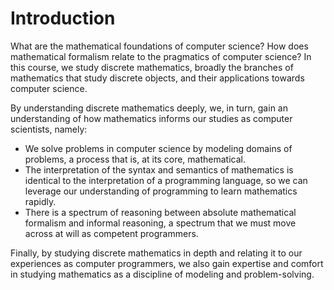 # Introduction

What are the mathematical foundations of computer science? How does mathematical formalism relate to the pragmatics of computer science? In this course, we study discrete mathematics, broadly the branches of mathematics that study discrete objects, and their applications towards computer science.

By understanding discrete mathematics deeply, we, in turn, gain an understanding of how mathematics informs our studies as computer scientists, namely:

+   We solve problems in computer science by modeling domains of problems, a process that is, at its core, mathematical.
+   The interpretation of the syntax and semantics of mathematics is identical to the interpretation of a programming language, so we can leverage our understanding of programming to learn mathematics rapidly.
+   There is a spectrum of reasoning between absolute mathematical formalism and informal reasoning, a spectrum that we must move across at will as competent programmers.

Finally, by studying discrete mathematics in depth and relating it to our experiences as computer programmers, we also gain expertise and comfort in studying mathematics as a discipline of modeling and problem-solving.